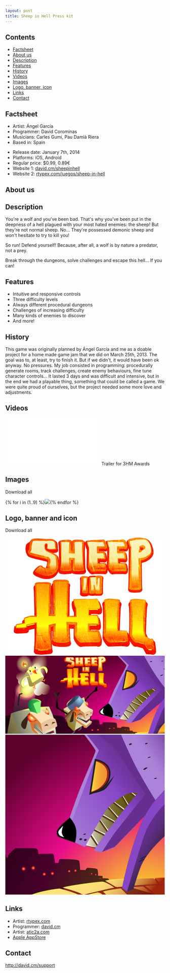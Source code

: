 ```yaml
---
layout: post
title: Sheep in Hell Press kit
---
```


Contents
--------

<ul class="listing">
  <li><i class="icon  icon-chevron-right"></i><a href="#factsheet">Factsheet</a></li>
  <li><i class="icon  icon-chevron-right"></i><a href="#aboutus">About us</a></li>
  <li><i class="icon  icon-chevron-right"></i><a href="#description">Description</a></li>
  <li><i class="icon  icon-chevron-right"></i><a href="#features">Features</a></li>
  <li><i class="icon  icon-chevron-right"></i><a href="#history">History</a></li>
  <li><i class="icon  icon-chevron-right"></i><a href="#videos">Videos</a></li>
  <li><i class="icon  icon-chevron-right"></i><a href="#images">Images</a></li>
  <li><i class="icon  icon-chevron-right"></i><a href="#logos">Logo, banner, icon</a></li>
  <li><i class="icon  icon-chevron-right"></i><a href="#links">Links</a></li>
  <li><i class="icon  icon-chevron-right"></i><a href="#contact">Contact</a></li>
</ul>

<a id="factsheet"></a>
Factsheet
---------

<p>
	<ul class="listing">
	  <li>Artist: Ángel García</li>
	  <li>Programmer: David Corominas</li>
	  <li>Musicians: Carles Gumí, Pau Damià Riera</li>
	  <li>Based in: Spain</li>
	</ul>
</p>

<p>
	<ul class="listing">
	  <li>Release date: January 7th, 2014</li>
	  <li>Platforms: iOS, Android</li>
	  <li>Regular price: $0.99, 0.89€</li>
	  <li>Website 1: <a href="http://david.cm/sheepinhell">david.cm/sheepinhell</a></li>
	  <li>Website 2: <a href="http://rtypex.com/juegos/sheep-in-hell/">rtypex.com/juegos/sheep-in-hell</a></li>
	</ul>
</p>

<a id="factsheet"></a>
About us
--------

<a id="description"></a>
Description
-----------

You're a wolf and you've been bad. That's why you've been put in the deepness of a hell plagued with your most hated enemies: the sheep! But they're not normal sheep. No... They're possessed demonic sheep and won't hesitate to try to kill you!

So run! Defend yourself! Because, after all, a wolf is by nature a predator, not a prey.

Break through the dungeons, solve challenges and escape this hell... If you can!

<a id="features"></a>
Features
--------

<ul class="listing">
  <li><i class="icon icon-ok"></i>Intuitive and responsive controls</li>
  <li><i class="icon icon-ok"></i>Three difficulty levels</li>
  <li><i class="icon icon-ok"></i>Always different procedural dungeons</li>
  <li><i class="icon icon-ok"></i>Challenges of increasing difficulty</li>
  <li><i class="icon icon-ok"></i>Many kinds of enemies to discover</li>
  <li><i class="icon icon-ok"></i>And more!</li>
</ul>

<a id="history"></a>
History
-------

This game was originally planned by Ángel García and me as a doable project for a home made game jam that we did on March 25th, 2013. The goal was to, at least, try to finish it. But if we didn't, it would have been ok anyway. No pressures. My job consisted in programming: procedurally generate rooms, track challenges, create enemy behaviours, fine tune character controls... It lasted 3 days and was difficult and intensive, but in the end we had a playable thing, something that could be called a game. We were quite proud of ourselves, but the project needed some more love and adjustments.

<a id="videos"></a>
Videos
------

<iframe id="video" frameborder="0" src="//www.youtube-nocookie.com/embed/kSNr3nP3Iy8?rel=0" allowfullscreen></iframe>
Trailer for 3HM Awards

<a id="images"></a>
Images
------

Download all <a href="sheepinhell_contents/screenshots.zip"><i class="icon icon-download-alt"></i></a>

<section class="gallery">
{% for i in (1..9) %}<a href="sheepinhell_contents/screenshot{{ i }}.png"><img src="sheepinhell_contents/screenshot{{ i }}.png"></a>{% endfor %}
</section>

<a id="logobannericon"></a>
Logo, banner and icon
---------------------

Download all <a href="sheepinhell_contents/logos.zip"><i class="icon icon-download-alt"></i></a>

<section class="gallery">
<a href="sheepinhell_contents/logo.png"><img src="sheepinhell_contents/logo.png"></a>
<a href="sheepinhell_contents/banner.png"><img src="sheepinhell_contents/banner.png"></a>
<a href="sheepinhell_contents/icon.png"><img src="sheepinhell_contents/icon.png"></a>
</section>

<a id="links"></a>
Links
-----

<ul class="listing">
  <li><i class="icon icon-external-link"></i>Artist: <a href="http://www.rtypex.com">rtypex.com</a></li>
  <li><i class="icon icon-external-link"></i>Programmer: <a href="http://www.david.cm">david.cm</a></li>
  <li><i class="icon icon-external-link"></i>Artist: <a href="http://www.atic2a.com">atic2a.com</a></li>
  <li><i class="icon icon-external-link"></i><a href="https://itunes.apple.com/us/app/sheep-in-hell/id788371896?mt=8">Apple AppStore</a></li>
</ul>

<a id="contact"></a>
Contact
-------

<http://david.cm/support>
